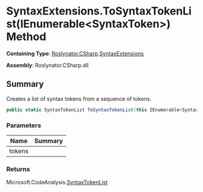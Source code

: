 # SyntaxExtensions\.ToSyntaxTokenList\(IEnumerable\<SyntaxToken>\) Method

**Containing Type**: [Roslynator.CSharp](../../README.md)\.[SyntaxExtensions](../README.md)

**Assembly**: Roslynator\.CSharp\.dll

## Summary

Creates a list of syntax tokens from a sequence of tokens\.

```csharp
public static SyntaxTokenList ToSyntaxTokenList(this IEnumerable<SyntaxToken> tokens)
```

### Parameters

| Name | Summary |
| ---- | ------- |
| tokens | |

### Returns

Microsoft\.CodeAnalysis\.[SyntaxTokenList](https://docs.microsoft.com/en-us/dotnet/api/microsoft.codeanalysis.syntaxtokenlist)

